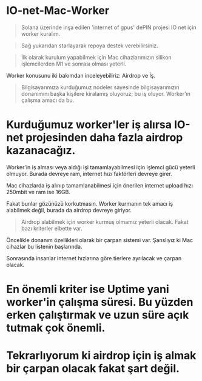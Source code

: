 # IO-net-Mac-Worker

> Solana üzerinde inşa edilen 'internet of gpus' dePIN projesi IO net için worker kuralım.

> Sağ yukarıdan starlayarak repoya destek verebilirsiniz.

> İlk olarak kurulum yapabilmek için Mac cihazlarımızın silikon işlemcilerden M1 ve sonrası olması yeterli.

  Worker konusunu iki bakımdan inceleyebiliriz: Airdrop ve İş.
  
> Bilgisayarımıza kurduğumuz nodeler sayesinde bilgisayarımızın donanımını başka kişilere kiralamış oluyoruz; bu iş oluyor. Worker'ın çalışma amacı da bu.

  # Kurduğumuz worker'ler iş alırsa IO-net projesinden daha fazla airdrop kazanacağız.
  Worker'in iş alması veya aldığı işi tamamlayabilmesi için işlemci gücü yeterli olmuyor. Burada devreye ram, internet hızı faktörleri devreye girer.
  
  Mac cihazlarda iş alınıp tamamlanabilmesi için önerilen internet upload hızı 250mbit ve ram ise 16GB.
  
  Fakat bunlar gözünüzü korkutmasın. Worker kurmanın tek amacı iş alabilmek değil, burada da airdrop devreye giriyor.

> Airdrop alabilmek için worker kurmuş olmamız yeterli olacak. Fakat bazı kriterler elbette var.

  Öncelikle donanım özellikleri olarak bir çarpan sistemi var. Şanslıyız ki Mac cihazlar bu listenin başlarında.
  
  Sonrasında insanlar internet hızlarına göre tierlere ayrılacak ve çarpan olacak.
  
  # En önemli kriter ise Uptime yani worker'in çalışma süresi. Bu yüzden erken çalıştırmak ve uzun süre açık tutmak çok önemli.
  # Tekrarlıyorum ki airdrop için iş almak bir çarpan olacak fakat şart değil.
